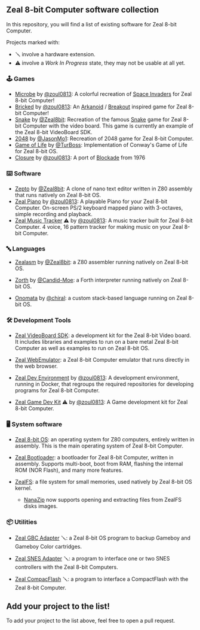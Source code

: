 ## Zeal 8-bit Computer software collection

In this repository, you will find a list of existing software for Zeal 8-bit Computer.

Projects marked with:

* 🪛 involve a hardware extension.
* ⚠️ involve a *Work In Progress* state, they may not be usable at all yet.

### 🕹️ Games

* [Microbe](https://github.com/zoul0813/zeal-microbe) by [@zoul0813](https://github.com/zoul0813): A colorful recreation of [Space Invaders](https://en.wikipedia.org/wiki/Space_Invaders) for Zeal 8-bit Computer!
* [Bricked](https://github.com/zoul0813/zeal-bricked) by [@zoul0813](https://github.com/zoul0813): An [Arkanoid](https://en.wikipedia.org/wiki/Arkanoid) / [Breakout](https://en.wikipedia.org/wiki/Breakout_(video_game)) inspired game for Zeal 8-bit Computer!
* [Snake](https://github.com/Zeal8bit/Zeal-VideoBoard-SDK/tree/main/examples/snake) by [@Zeal8bit](https://github.com/Zeal8bit): Recreation of the famous [Snake](https://en.wikipedia.org/wiki/Snake_(video_game_genre)) game for Zeal 8-bit Computer with the video board. This game is currently an example of the Zeal 8-bit VideoBoard SDK.
* [2048](https://github.com/JasonMo1/2048-zos) by [@JasonMo1](https://github.com/JasonMo1): Recreation of 2048 game for Zeal 8-bit Computer.
* [Game of Life](https://github.com/TurBoss/Zeal-8bit_conway) by [@TurBoss](https://github.com/TurBoss): Implementation of Conway's Game of Life for Zeal 8-bit OS.
* [Closure](https://github.com/zoul0813/zeal-closure) by [@zoul0813](https://github.com/zoul0813): A port of [Blockade](https://en.wikipedia.org/wiki/Blockade_(video_game)) from 1976



### ⌨️ Software

* [Zepto](https://github.com/Zeal8bit/Zepto) by [@Zeal8bit](https://github.com/Zeal8bit): A clone of nano text editor written in Z80 assembly that runs natively on Zeal 8-bit OS.
* [Zeal Piano](https://github.com/zoul0813/zeal-piano) by [@zoul0813](https://github.com/zoul0813): A playable Piano for your Zeal 8-bit Computer.  On-screen PS/2 keyboard mapped piano with 3-octaves, simple recording and playback.
* [Zeal Music Tracker](https://github.com/zoul0813/zeal-music-tracker) ⚠️ by [@zoul0813](https://github.com/zoul0813): A music tracker built for Zeal 8-bit Computer. 4 voice, 16 pattern tracker for making music on your Zeal 8-bit Computer.

### 🔤 Languages

* [Zealasm](https://github.com/Zeal8bit/Zealasm) by [@Zeal8bit](https://github.com/Zeal8bit): a Z80 assembler running natively on Zeal 8-bit OS.

* [Zorth](https://github.com/Candid-Moe/Zorth) by [@Candid-Moe](https://github.com/Candid-Moe): a Forth interpreter running natively on Zeal 8-bit OS.

* [Onomata](https://github.com/chiralos/onomata-src) by [@chiral](https://github.com/chiral): a custom stack-based language running on Zeal 8-bit OS.

### 🛠️ Development Tools

* [Zeal VideoBoard SDK](https://github.com/Zeal8bit/Zeal-VideoBoard-SDK): a development kit for the Zeal 8-bit Video board. It includes libraries and examples to run on a bare metal Zeal 8-bit Computer as well as examples to run on Zeal 8-bit OS.

* [Zeal WebEmulator](https://github.com/Zeal8bit/Zeal-WebEmulator): a Zeal 8-bit Computer emulator that runs directly in the web browser.

* [Zeal Dev Environment](https://github.com/zoul0813/zeal-dev-environment) by [@zoul0813](https://github.com/zoul0813): A development environment, running in Docker, that regroups the required repositories for developing programs for Zeal 8-bit Computer.

* [Zeal Game Dev Kit](https://github.com/zoul0813/zeal-game-dev-kit) ⚠️ by [@zoul0813](https://github.com/zoul0813): A Game development kit for Zeal 8-bit Computer.

### 🖥️ System software

* [Zeal 8-bit OS](https://github.com/Zeal8bit/Zeal-8-bit-OS): an operating system for Z80 computers, entirely written in assembly. This is the main operating system of Zeal 8-bit Computer.

* [Zeal Bootloader](https://github.com/Zeal8bit/Zeal-Bootloader): a bootloader for Zeal 8-bit Computer, written in assembly. Supports multi-boot, boot from RAM, flashing the internal ROM (NOR Flash), and many more features.

* [ZealFS](https://github.com/Zeal8bit/ZealFS): a file system for small memories, used natively by Zeal 8-bit OS kernel.
   * [NanaZip](https://github.com/M2Team/NanaZip) now supports opening and extracting files from ZealFS disks images.

### 📦 Utilities

* [Zeal GBC Adapter](https://github.com/Zeal8bit/Zeal-GBC-Adapter) 🪛: a Zeal 8-bit OS program to backup Gameboy and Gameboy Color cartridges.

* [Zeal SNES Adapter](https://github.com/Zeal8bit/Zeal-SNES-Adapter) 🪛: a program to interface one or two SNES controllers with the Zeal 8-bit Computers.

* [Zeal CompacFlash](https://github.com/Zeal8bit/Zeal-CompactFlash) 🪛: a program to interface a CompactFlash with the Zeal 8-bit Computer.


## Add your project to the list!

To add your project to the list above, feel free to open a pull request.